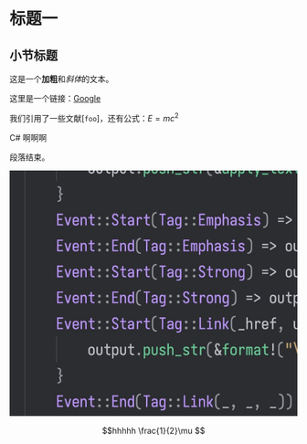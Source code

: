 # 标题一

## 小节标题

这是一个**加粗**和*斜体*的文本。

这里是一个链接：[Google](https://www.google.com)

我们引用了一些文献[`foo`]，还有公式：$E = mc^2$

C# 啊啊啊

段落结束。

![test image](images/test.jpg)

$$hhhhh
\frac{1}{2}\mu
$$
